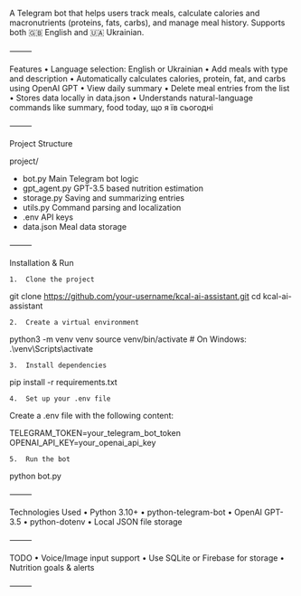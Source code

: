 A Telegram bot that helps users track meals, calculate calories and macronutrients (proteins, fats, carbs), and manage meal history. Supports both 🇬🇧 English and 🇺🇦 Ukrainian.

⸻

Features
	•	Language selection: English or Ukrainian
	•	Add meals with type and description
	•	Automatically calculates calories, protein, fat, and carbs using OpenAI GPT
	•	View daily summary
	•	Delete meal entries from the list
	•	Stores data locally in data.json
	•	Understands natural-language commands like summary, food today, що я їв сьогодні

⸻

Project Structure

project/
* bot.py                Main Telegram bot logic
* gpt_agent.py          GPT-3.5 based nutrition estimation
* storage.py            Saving and summarizing entries
* utils.py              Command parsing and localization
* .env                  API keys
* data.json             Meal data storage


⸻

Installation & Run

	1.	Clone the project

git clone https://github.com/your-username/kcal-ai-assistant.git
cd kcal-ai-assistant

	2.	Create a virtual environment

python3 -m venv venv
source venv/bin/activate  # On Windows: .\venv\Scripts\activate

	3.	Install dependencies

pip install -r requirements.txt

	4.	Set up your .env file

Create a .env file with the following content:

TELEGRAM_TOKEN=your_telegram_bot_token
OPENAI_API_KEY=your_openai_api_key

	5.	Run the bot

python bot.py


⸻

Technologies Used
	•	Python 3.10+
	•	python-telegram-bot
	•	OpenAI GPT-3.5
	•	python-dotenv
	•	Local JSON file storage

⸻


TODO
	•	Voice/Image input support
	•	Use SQLite or Firebase for storage
	•	Nutrition goals & alerts

⸻
